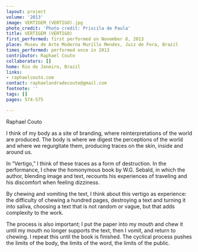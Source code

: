 ```yaml
---
layout: project
volume: '2013'
image: VERTIGEM_(VERTIGO).jpg
photo_credit: 'Photo credit: Priscila de Paula'
title: VERTIGEM (VERTIGO)
first_performed: first performed on November 8, 2013
place: Museu de Arte Moderna Murillo Mendes, Juiz de Fora, Brazil
times_performed: performed once in 2013
contributor: Raphael Couto
collaborators: []
home: Rio de Janeiro, Brazil
links:
- raphaelcouto.com
contact: raphaelandradecouto@gmail.com
footnote: ''
tags: []
pages: 574-575

---
```


Raphael Couto

I think of my body as a site of branding, where reinterpretations of the world are produced. The body is where we digest the perceptions of the world and where we regurgitate them, producing traces on the skin, inside and around us.

In “Vertigo,” I think of these traces as a form of destruction. In the performance, I chew the homonymous book by W.G. Sebald, in which the author, blending image and text, recounts his experiences of traveling and his discomfort when feeling dizziness.

By chewing and vomiting the text, I think about this vertigo as experience: the difficulty of chewing a hundred pages, destroying a text and turning it into saliva, choosing a text that is not random or vague, but that adds complexity to the work.

The process is also important; I put the paper into my mouth and chew it until my mouth no longer supports the text, then I vomit, and return to chewing. I repeat this until the book is finished. The cyclical process pushes the limits of the body, the limits of the word, the limits of the public.

